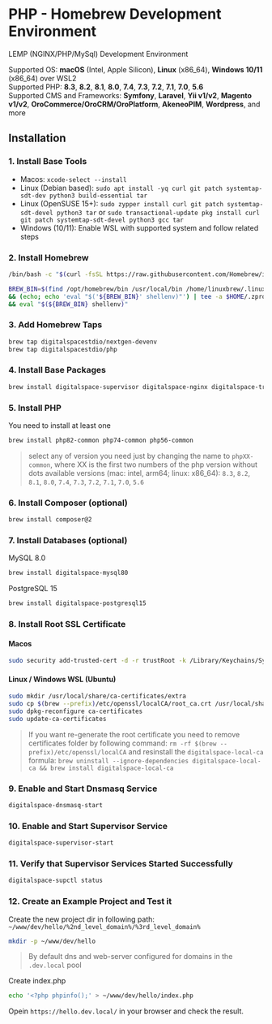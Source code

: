 # PHP - Homebrew Development Environment
LEMP (NGINX/PHP/MySql) Development Environment

Supported OS: **macOS** (Intel, Apple Silicon), **Linux** (x86_64), **Windows 10/11** (x86_64) over WSL2  
Supported PHP: **8.3**, **8.2**, **8.1**, **8.0**, **7.4**, **7.3**, **7.2**, **7.1**, **7.0**, **5.6**  
Supported CMS and Frameworks: **Symfony**, **Laravel**, **Yii v1/v2**, **Magento v1/v2**, **OroCommerce/OroCRM/OroPlatform**, **AkeneoPIM**, **Wordpress**, and more

## Installation
### 1. Install Base Tools
- Macos: `xcode-select --install`
- Linux (Debian based): `sudo apt install -yq curl git patch systemtap-sdt-dev python3 build-essential tar`
- Linux (OpenSUSE 15+): `sudo zypper install curl git patch systemtap-sdt-devel python3 tar` or `sudo transactional-update pkg install curl git patch systemtap-sdt-devel python3 gcc tar`
- Windows (10/11): Enable WSL with supported system and follow related steps
### 2. Install Homebrew
```bash
/bin/bash -c "$(curl -fsSL https://raw.githubusercontent.com/Homebrew/install/HEAD/install.sh)"
```
```bash
BREW_BIN=$(find /opt/homebrew/bin /usr/local/bin /home/linuxbrew/.linuxbrew/bin -name "brew" 2> /dev/null); [ -f "${BREW_BIN}" ] \
&& (echo; echo 'eval "$('${BREW_BIN}' shellenv)"') | tee -a $HOME/.zprofile | tee -a $HOME/.bashrc \
&& eval "$(${BREW_BIN} shellenv)"
```

### 3. Add Homebrew Taps
```bash
brew tap digitalspacestdio/nextgen-devenv
brew tap digitalspacestdio/php
```

### 4. Install Base Packages
```bash
brew install digitalspace-supervisor digitalspace-nginx digitalspace-traefik digitalspace-dnsmasq digitalspace-allutils
```

### 5. Install PHP
You need to install at least one
```bash
brew install php82-common php74-common php56-common
```
> select any of version you need just by changing the name to `phpXX-common`, where XX is the first two numbers of the php version without dots
> available versions (mac: intel, arm64; linux: x86_64): `8.3`, `8.2`, `8.1`, `8.0`, `7.4`, `7.3`, `7.2`, `7.1`, `7.0`, `5.6`

### 6. Install Composer (optional)
```bash
brew install composer@2
```
### 7. Install Databases (optional)

MySQL 8.0
```bash
brew install digitalspace-mysql80
```

PostgreSQL 15
```bash
brew install digitalspace-postgresql15
```

### 8. Install Root SSL Certificate
#### Macos
```bash
sudo security add-trusted-cert -d -r trustRoot -k /Library/Keychains/System.keychain $(brew --prefix)/etc/openssl/localCA/root_ca.crt
```

#### Linux / Windows WSL (Ubuntu)
```bash
sudo mkdir /usr/local/share/ca-certificates/extra
sudo cp $(brew --prefix)/etc/openssl/localCA/root_ca.crt /usr/local/share/ca-certificates/extra/
sudo dpkg-reconfigure ca-certificates
sudo update-ca-certificates
```

> If you want re-generate the root certificate you need to remove certificates folder by following command: `rm -rf $(brew --prefix)/etc/openssl/localCA`
> and resinstall the `digitalspace-local-ca` formula: `brew uninstall --ignore-dependencies digitalspace-local-ca && brew install digitalspace-local-ca`

### 9. Enable and Start Dnsmasq Service
```bash
digitalspace-dnsmasq-start
```

### 10. Enable and Start Supervisor Service
```bash
digitalspace-supervisor-start
```

### 11. Verify that Supervisor Services Started Successfully
```bash
digitalspace-supctl status
```
### 12. Create an Example Project and Test it

Create the new project dir in following path: `~/www/dev/hello/%2nd_level_domain%/%3rd_level_domain%`
```bash
mkdir -p ~/www/dev/hello
```
> By default dns and web-server configured for domains in the `.dev.local` pool 

Create index.php
```bash
echo '<?php phpinfo();' > ~/www/dev/hello/index.php
```

Opein `https://hello.dev.local/` in your browser and check the result.

